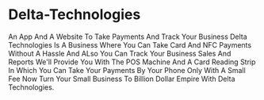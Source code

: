 # Delta-Technologies
An App And A Website To Take Payments And Track Your Business
Delta Technologies Is A Business Where You Can Take Card And NFC Payments Without A Hassle And ALso You Can Track Your Business Sales And Reports We'll Provide You With The POS Machine And A Card Reading Strip In Which You Can Take Your Payments By Your Phone Only With A Small Fee 
Now Turn Your Small Business To Billion Dollar Empire With Delta Technologies.
